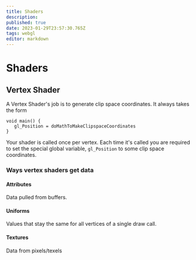 ```yaml
---
title: Shaders
description: 
published: true
date: 2023-01-29T23:57:30.765Z
tags: webgl
editor: markdown
---
```


# Shaders
## Vertex Shader
A Vertex Shader's job is to generate clip space coordinates. It always takes the form
```
void main() {
   gl_Position = doMathToMakeClipspaceCoordinates
}
```

Your shader is called once per vertex. Each time it's called you are required to set the special global variable, `gl_Position` to some clip space coordinates.


### Ways vertex shaders get data

#### Attributes
Data pulled from buffers.
#### Uniforms
Values that stay the same for all vertices of a single draw call.
#### Textures
Data from pixels/texels